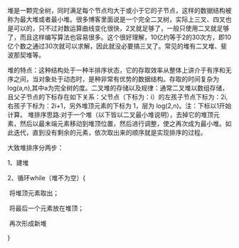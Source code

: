  堆是一颗完全树，同时满足每个节点均大于或小于它的子节点，这样的数据结构被称为最大堆或者最小堆。很多博客里面说是一个完全二叉树，实际上三叉、四叉也是可以的，只不过对数运算曲线变化很快，2叉就足够了，一般只使用二叉就足够了，而且这样编写算法也容易很多。这个很好理解，10亿约等于2的30次方，即10亿个数之通过30次就可以求解，因此就没必要搞三叉了。常见的堆有二叉堆、斐波那契堆等。

​    堆的特点：这种结构处于一种半排序状态，它的存取效率从整体上讲介于有序和无序之间，当对象处于动态时，是种非常有优势的数据结构。存取的时间复杂为log(a,n),其中a为完全树的度。
​    二叉堆的存储以及规律：通常二叉堆以数组存储，且父子节点的下标存在如下关系：父节点（下标为：i）的左孩子节点下标为：2i,右孩子下标为：2i+1，另外堆顶元素的下标为 1，层为 log(2,n)。注：下标以1开始计算。
​	堆排序思路:对于一个堆（以下皆以二叉最小堆说明），去掉它的堆顶元素，然后以最末端元素移动到堆顶位置，然后进行调整，使之再次成为最小堆。如此迭代，直到没有剩余的元素，依次取出来的顺序就是实现排序的过程。

大致堆排序分两步：

1、建堆

2、循环while（堆不为空）{

​	将堆顶元素取出；

​	将最后一个元素放在堆顶；

​	再次形成新堆

}